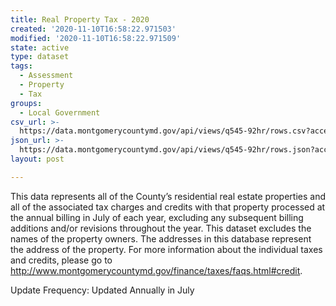 ```yaml
---
title: Real Property Tax - 2020
created: '2020-11-10T16:58:22.971503'
modified: '2020-11-10T16:58:22.971509'
state: active
type: dataset
tags:
  - Assessment
  - Property
  - Tax
groups:
  - Local Government
csv_url: >-
  https://data.montgomerycountymd.gov/api/views/q545-92hr/rows.csv?accessType=DOWNLOAD
json_url: >-
  https://data.montgomerycountymd.gov/api/views/q545-92hr/rows.json?accessType=DOWNLOAD
layout: post

---
```

This data represents all of the County’s residential real estate properties and all of the associated tax charges and credits with that property processed at the annual billing in July of each year, excluding any subsequent billing additions and/or revisions throughout the year. This dataset excludes the names of the property owners. The addresses in this database represent the address of the property. For more information about the individual taxes and credits, please go to http://www.montgomerycountymd.gov/finance/taxes/faqs.html#credit. 

Update Frequency: Updated Annually in July
